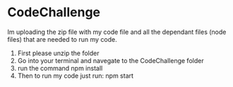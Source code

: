 # CodeChallenge

Im uploading the zip file with my code file and all the dependant files (node files) that are needed to run my code.

1) First please unzip the folder
2) Go into your terminal and navegate to the CodeChallenge folder 
3) run the command
      npm install
4) Then to run my code just run:
      npm start
